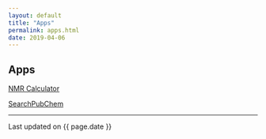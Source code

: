 ```yaml
---
layout: default
title: "Apps"
permalink: apps.html
date: 2019-04-06
---
```


## Apps

[NMR Calculator](https://github.com/jaeseung16/NMRCalculator.git)

[SearchPubChem](https://github.com/jaeseung16/SearchPubChem.git)

---
Last updated on {{ page.date }}
